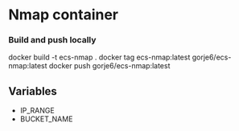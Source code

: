 # Nmap container

### Build and push locally
docker build -t ecs-nmap .
docker tag ecs-nmap:latest gorje6/ecs-nmap:latest
docker push gorje6/ecs-nmap:latest

## Variables
- IP_RANGE
- BUCKET_NAME